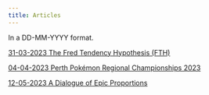 ```yaml
---
title: Articles
---
```


In a DD-MM-YYYY format.

[31-03-2023 The Fred Tendency Hypothesis (FTH)](Articles/FTH.md)

[04-04-2023 Perth Pokémon Regional Championships 2023](Articles/perth2023.md)

[12-05-2023 A Dialogue of Epic Proportions](Articles/12-05-2023-Dialogue.md)

